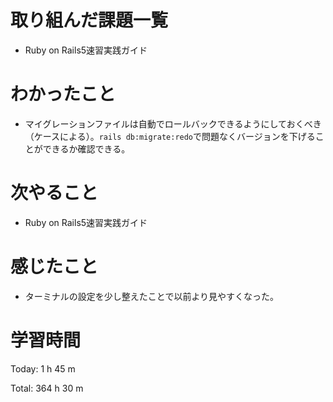 # 取り組んだ課題一覧
- Ruby on Rails5速習実践ガイド

# わかったこと
- マイグレーションファイルは自動でロールバックできるようにしておくべき（ケースによる）。`rails db:migrate:redo`で問題なくバージョンを下げることができるか確認できる。

# 次やること
- Ruby on Rails5速習実践ガイド

# 感じたこと
- ターミナルの設定を少し整えたことで以前より見やすくなった。

# 学習時間
Today: 1 h 45 m

Total: 364 h 30 m
